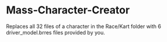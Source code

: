 # Mass-Character-Creator
Replaces all 32 files of a character in the Race/Kart folder with 6 driver_model.brres files provided by you.
